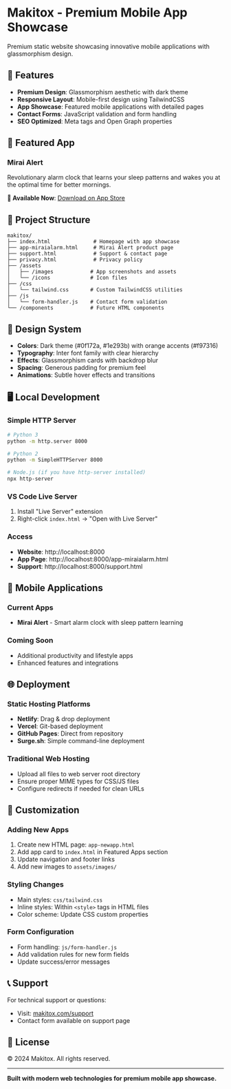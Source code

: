 # Makitox - Premium Mobile App Showcase

Premium static website showcasing innovative mobile applications with glassmorphism design.

## 🌟 Features

- **Premium Design**: Glassmorphism aesthetic with dark theme
- **Responsive Layout**: Mobile-first design using TailwindCSS  
- **App Showcase**: Featured mobile applications with detailed pages
- **Contact Forms**: JavaScript validation and form handling
- **SEO Optimized**: Meta tags and Open Graph properties

## 🚀 Featured App

### Mirai Alert
Revolutionary alarm clock that learns your sleep patterns and wakes you at the optimal time for better mornings.

**📱 Available Now**: [Download on App Store](https://apps.apple.com/us/app/mirai-alert/id6748834235)

## 📁 Project Structure

```
makitox/
├── index.html              # Homepage with app showcase
├── app-miraialarm.html     # Mirai Alert product page
├── support.html            # Support & contact page
├── privacy.html            # Privacy policy
├── /assets
│   ├── /images            # App screenshots and assets
│   └── /icons             # Icon files
├── /css
│   └── tailwind.css       # Custom TailwindCSS utilities
├── /js
│   └── form-handler.js    # Contact form validation
└── /components            # Future HTML components
```

## 🎨 Design System

- **Colors**: Dark theme (#0f172a, #1e293b) with orange accents (#f97316)
- **Typography**: Inter font family with clear hierarchy
- **Effects**: Glassmorphism cards with backdrop blur
- **Spacing**: Generous padding for premium feel
- **Animations**: Subtle hover effects and transitions

## 🖥️ Local Development

### Simple HTTP Server
```bash
# Python 3
python -m http.server 8000

# Python 2
python -m SimpleHTTPServer 8000

# Node.js (if you have http-server installed)
npx http-server
```

### VS Code Live Server
1. Install "Live Server" extension
2. Right-click `index.html` → "Open with Live Server"

### Access
- **Website**: http://localhost:8000
- **App Page**: http://localhost:8000/app-miraialarm.html
- **Support**: http://localhost:8000/support.html

## 📱 Mobile Applications

### Current Apps
- **Mirai Alert** - Smart alarm clock with sleep pattern learning

### Coming Soon  
- Additional productivity and lifestyle apps
- Enhanced features and integrations

## 🌐 Deployment

### Static Hosting Platforms
- **Netlify**: Drag & drop deployment
- **Vercel**: Git-based deployment  
- **GitHub Pages**: Direct from repository
- **Surge.sh**: Simple command-line deployment

### Traditional Web Hosting
- Upload all files to web server root directory
- Ensure proper MIME types for CSS/JS files
- Configure redirects if needed for clean URLs

## 🔧 Customization

### Adding New Apps
1. Create new HTML page: `app-newapp.html`
2. Add app card to `index.html` in Featured Apps section
3. Update navigation and footer links
4. Add new images to `assets/images/`

### Styling Changes
- Main styles: `css/tailwind.css`
- Inline styles: Within `<style>` tags in HTML files
- Color scheme: Update CSS custom properties

### Form Configuration
- Form handling: `js/form-handler.js`
- Add validation rules for new form fields
- Update success/error messages

## 📞 Support

For technical support or questions:
- Visit: [makitox.com/support](https://makitox.com/support)
- Contact form available on support page

## 📄 License

© 2024 Makitox. All rights reserved.

---

**Built with modern web technologies for premium mobile app showcase.**